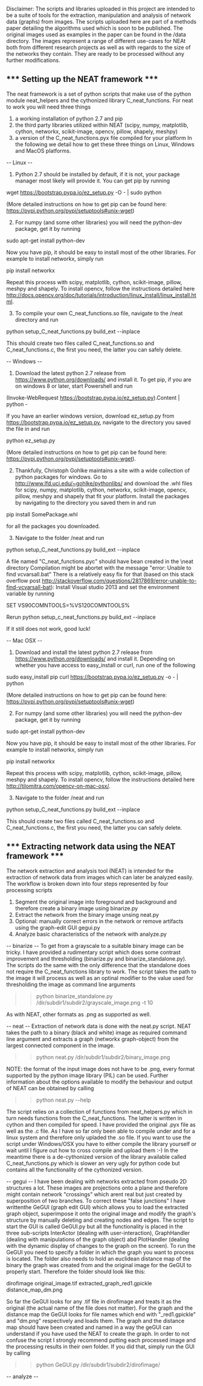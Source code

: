 Disclaimer: The scripts and libraries uploaded in this project are intended to be a suite of tools for the extraction, manipulation and analysis of network data (graphs) from images. The scripts uploaded here are part of a methods paper detailing the algorithms used which is soon to be published.
The original images used as examples in the paper can be found in the /data directory. The images represent a range of different use-cases for NEAt both from different research projects as well as with regards to the size of the networks they contain. They are ready to be processed without any further modifications.

*** Setting up the NEAT framework ***
-------------------------------------

The neat framework is a set of python scripts that make use of the python module neat_helpers and the cythonized library C_neat_functions.
For neat to work you will need three things
1) a working installation of python 2.7 and pip
2) the third party libraries utilized within NEAT (scipy, numpy, matplotlib, cython, networkx, scikit-image, opencv, pillow, shapely, meshpy)
3) a version of the C_neat_functions.pyx file compiled for your platform
In the following we detail how to get these three things on Linux, Windows and MacOS platforms.

-- Linux --
1) Python 2.7 should be installed by default, if it is not, your package manager most likely will provide it.
You can get pip by running  

wget https://bootstrap.pypa.io/ez_setup.py -O - | sudo python

(More detailed instructions on how to get pip can be found here: https://pypi.python.org/pypi/setuptools#unix-wget)
 

2) For numpy (and some other libraries) you will need the python-dev package, get it by running

sudo apt-get install python-dev 

Now you have pip, it should be easy to install most of the other libraries. For example to install networkx, simply run

pip install networkx

Repeat this process with scipy, matplotlib, cython, scikit-image, pillow, meshpy and shapely. 
To install opencv, follow the instructions detailed here http://docs.opencv.org/doc/tutorials/introduction/linux_install/linux_install.html.

3) To compile your own C_neat_functions.so file, navigate to the /neat directory and run

python setup_C_neat_functions.py build_ext --inplace

This should create two files called C_neat_functions.so and C_neat_functions.c, the first you need, the latter you can safely delete.

-- Windows --
1) Download the latest python 2.7 release from https://www.python.org/downloads/ and install it.
To get pip, if you are on windows 8 or later, start Powershell and run

(Invoke-WebRequest https://bootstrap.pypa.io/ez_setup.py).Content | python -

If you have an earlier windows version, download ez_setup.py from https://bootstrap.pypa.io/ez_setup.py,
navigate to the directory you saved the file in and run

python ez_setup.py

(More detailed instructions on how to get pip can be found here: https://pypi.python.org/pypi/setuptools#unix-wget).

2) Thankfully, Christoph Gohlke maintains a site with a wide collection of python packages for windows. Go to
http://www.lfd.uci.edu/~gohlke/pythonlibs/ and download the .whl files for scipy, numpy, matplotlib, cython, networkx, scikit-image,
 opencv, pillow, meshpy and shapely that fit your platform. Install the packages by navigating to the directory you saved them in and run

pip install SomePackage.whl

for all the packages you downloaded.

3) Navigate to the folder /neat and run

python setup_C_neat_functions.py build_ext --inplace

A file named "C_neat_functions.pyc" should have bean created in the \neat directory
Compilation might be abortet with the message "error: Unable to find vcvarsall.bat"
There is a relatively easy fix for that (based on this stack overflow post http://stackoverflow.com/questions/2817869/error-unable-to-find-vcvarsall-bat):
Install Visual studio 2013 and set the environment variable by running

SET VS90COMNTOOLS=%VS120COMNTOOLS% 

Rerun python setup_c_neat_functions.py build_ext --inplace

If it still does not work, good luck!

-- Mac OSX --
1) Download and install the latest python 2.7 release from https://www.python.org/downloads/ and install it.
Depending on whether you have access to easy_install or curl, run one of the following

sudo easy_install pip
curl https://bootstrap.pypa.io/ez_setup.py -o - | python

(More detailed instructions on how to get pip can be found here: https://pypi.python.org/pypi/setuptools#unix-wget)

2) For numpy (and some other libraries) you will need the python-dev package, get it by running

sudo apt-get install python-dev 

Now you have pip, it should be easy to install most of the other libraries. For example to install networkx, simply run

pip install networkx

Repeat this process with scipy, matplotlib, cython, scikit-image, pillow, meshpy and shapely. 
To install opencv, follow the instructions detailed here http://tilomitra.com/opencv-on-mac-osx/.

3) Navigate to the folder /neat and run

python setup_C_neat_functions.py build_ext --inplace

This should create two files called C_neat_functions.so and C_neat_functions.c, the first you need, the latter you can safely delete.


*** Extracting network data using the NEAT framework ***
--------------------------------------------------------

The network extraction and analysis tool (NEAT) is intended for the extraction of network data from images which can later be analyzed easily.
The workflow is broken down into four steps represented by four processing scripts

1) Segment the original image into foreground and background and therefore create a binary image using binarize.py
2) Extract the network from the binary image unsing neat.py
3) Optional: manually correct errors in the network or remove artifacts using the graph-edit GUI gegui.py
4) Analyze basic characteristics of the network with analyze.py

-- binarize --
To get from a grayscale to a suitable binary image can be tricky. I have provided a rudimentary script which does some contrast improvement and thresholding (binarize.py and binarize_standalone.py). The scripts do the same with the only difference that the standalone does not require the C_neat_functions library to work.
The script takes the path to the image it will process as well as an optinal modifier to the value used for thresholding the image as command line arguments

>> python binarize_standalone.py /dir/subdir1/subdir2/grayscale_image.png -t 10

As with NEAT, other formats as .png as supported as well.


-- neat --
Extraction of network data is done with the neat.py script. NEAT takes the path to a binary (black and white) image as required command line argument and extracts a graph (networkx graph-object) from the largest connected component in the image. 

>> python neat.py /dir/subdir1/subdir2/binary_image.png

NOTE: the format of the input image does not have to be .png, every format supported by the python image library (PIL) can be used.
Further information about the options available to modify the behaviour and output of NEAT can be obtained by calling

>> python neat.py --help

The script relies on a collection of functions from neat_helpers.py which in turn needs functions from the C_neat_functions. The latter is written in cython and then compiled for speed. I have provided the original .pyx file as well as the .c file. As I have so far only been able to compile under and for a linux system and therefore only upladed the .so file. If you want to use the script under Windows/OSX you have to either compile the library yourself or wait until I figure out how to cross compile and upload them :-) In the meantime there is a de-cythonized version of the library available called C_neat_functions.py which is slower an very ugly for python code but contains all the functionality of the cythonized version.


-- gegui --
I have been dealing with networks extracted from pseudo 2D structures a lot. These images are projections onto a plane and therefore might contain network "crossings" which arent real but just created by superposition of two branches.
To correct these "false junctions" I have writtenthe GeGUI (graph edit GUI) which allows you to load the extracted graph object, superimpose it onto the original image and modify the graph's structure by manually deleting and creating nodes and edges.
The script to start the GUI is called GeGUI.py but all the functionality is placed in the three sub-scripts InterActor (dealing with user-interaction), GraphHandler (dealing with manipulations of the graph object) abd PlotHandler (dealing with the dynamic display of changes to the graph on the screen). To run the GeGUI you need to specify a folder in which the graph you want to process is located. The folder also needs to hold an euclidean distance map of the binary the graph was created from and the original image for the GeGUI to properly start. Therefore the folder should look like this:

dirofimage
	original_image.tif
	extracted_graph_red1.gpickle
	distance_map_dm.png

So far the GeGUI looks for any .tif file in dirofimage and treats it as the original (the actual name of the file does not matter). For the graph and the distance map the GeGUI looks for file names which end with "_red1.gpickle" and "dm.png" respectively and loads them.
The graph and the distance map should have been created and named in a way the geGUI can understand if you have used the NEAT to create the graph. In order to not confuse the script I strongly recommend putting each processed image and the processing results in their own folder. If you did that, simply run the GUI by calling

>> python GeGUI.py /dir/subdir1/subdir2/dirofimage/  


-- analyze --







